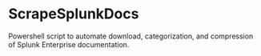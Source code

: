 # ScrapeSplunkDocs
Powershell script to automate download, categorization, and compression of Splunk Enterprise documentation.

